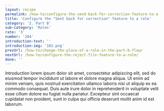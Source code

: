 ```yaml
---
layout: recipe
permalink: /how-to/configure-the-send-back-for-correction-feature-to-a-role/
title: 'Configure the "Sent back for correction" feature to a role'
category: '2. Part B'
sub-category: 'Roles'
rate: '3'
number: '204'
introduction-text: ''
introduction-img: '101.png'
prevUrl: /how-to/change-the-place-of-a-role-in-the-part-b-flow/
nextUrl: /how-to/configure-the-reject-file-feature-to-a-role/
done: ''
---
```


Introduction lorem ipsum dolor sit amet, consectetur adipiscing elit, sed do eiusmod tempor incididunt ut labore et dolore magna aliqua. Ut enim ad minim veniam, quis nostrud exercitation ullamco laboris nisi ut aliquip ex ea commodo consequat. Duis aute irure dolor in reprehenderit in voluptate velit esse cillum dolore eu fugiat nulla pariatur. Excepteur sint occaecat cupidatat non proident, sunt in culpa qui officia deserunt mollit anim id est laborum.

